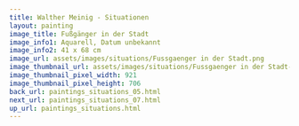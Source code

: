 ```yaml
---
title: Walther Meinig - Situationen
layout: painting
image_title: Fußgänger in der Stadt
image_info1: Aquarell, Datum unbekannt
image_info2: 41 x 68 cm
image_url: assets/images/situations/Fussgaenger in der Stadt.png
image_thumbnail_url: assets/images/situations/Fussgaenger in der Stadt-klein.png
image_thumbnail_pixel_width: 921
image_thumbnail_pixel_height: 706
back_url: paintings_situations_05.html
next_url: paintings_situations_07.html
up_url: paintings_situations.html
---
```


